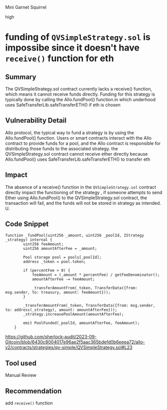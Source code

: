 Mini Garnet Squirrel

high

# funding of `QVSimpleStrategy.sol` is impossibe since it doesn't have `receive()` function for eth
## Summary
The QVSimpleStrategy.sol contract currently lacks a receive() function, which means it cannot receive funds directly. Funding for this strategy is typically done by calling the Allo.fundPool() function.in which underhood uses SafeTransferLib.safeTransferETH() if eth is chosen
## Vulnerability Detail
Allo protocol, the typical way to fund a strategy is by using the Allo.fundPool() function. Users or smart contracts interact with the Allo contract to provide funds for a pool, and the Allo contract is responsible for distributing those funds to the associated strategy. the QVSimpleStrategy.sol contract cannot receive ether directly because Allo.fundPool() uses SafeTransferLib.safeTransferETH() to transfer eth 
## Impact
The absence of a receive() function in the `QVSimpleStrategy.sol` contract directly impact the functioning of the strategy , if someone attempts to send Ether using Allo.fundPool() to the QVSimpleStrategy.sol contract, the transaction will fail, and the funds will not be stored in strategy as intended. U.
## Code Snippet
```solidity
function _fundPool(uint256 _amount, uint256 _poolId, IStrategy _strategy) internal {
        uint256 feeAmount;
        uint256 amountAfterFee = _amount;

        Pool storage pool = pools[_poolId];
        address _token = pool.token;

        if (percentFee > 0) {
            feeAmount = (_amount * percentFee) / getFeeDenominator();
            amountAfterFee -= feeAmount;

            _transferAmountFrom(_token, TransferData({from: msg.sender, to: treasury, amount: feeAmount}));
        }

        _transferAmountFrom(_token, TransferData({from: msg.sender, to: address(_strategy), amount: amountAfterFee}));
        _strategy.increasePoolAmount(amountAfterFee);

        emit PoolFunded(_poolId, amountAfterFee, feeAmount);
    }
```
https://github.com/sherlock-audit/2023-09-Gitcoin/blob/6430c8004017e96ae2f5aac365bdefd0b6eeea72/allo-v2/contracts/strategies/qv-simple/QVSimpleStrategy.sol#L23
## Tool used

Manual Review

## Recommendation
add `receive()` function